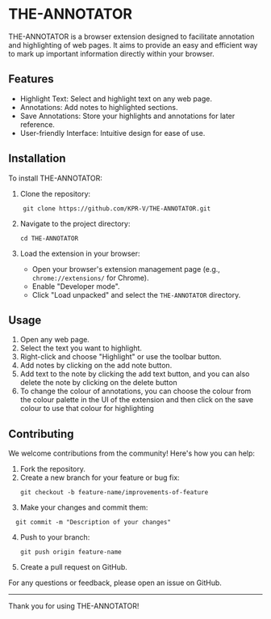 # THE-ANNOTATOR

THE-ANNOTATOR is a browser extension designed to facilitate annotation and highlighting of web pages. It aims to provide an easy and efficient way to mark up important information directly within your browser.

## Features

- Highlight Text: Select and highlight text on any web page.
- Annotations: Add  notes to highlighted sections.
- Save Annotations: Store your highlights and annotations for later reference.
- User-friendly Interface: Intuitive design for ease of use.

## Installation

To install THE-ANNOTATOR:

1. Clone the repository:
```
    git clone https://github.com/KPR-V/THE-ANNOTATOR.git
   ```

2. Navigate to the project directory:
    ```
    cd THE-ANNOTATOR
    ```

3. Load the extension in your browser:
    - Open your browser's extension management page (e.g., `chrome://extensions/` for Chrome).
    - Enable "Developer mode".
    - Click "Load unpacked" and select the `THE-ANNOTATOR` directory.

## Usage

1. Open any web page.
2. Select the text you want to highlight.
3. Right-click and choose "Highlight" or use the toolbar button.
4. Add notes by clicking on the add note button.
5. Add text to the note by clicking the add text button, and you can also delete the note by clicking on the delete button 
6. To change the colour of annotations, you can choose the colour from the colour palette in the UI of the extension and then click on the save colour to use that colour for highlighting  

## Contributing

We welcome contributions from the community! Here's how you can help:

1. Fork the repository.
2. Create a new branch for your feature or bug fix:
    ```
    git checkout -b feature-name/improvements-of-feature
   ```
3. Make your changes and commit them:
  ```
    git commit -m "Description of your changes"
  ```
4. Push to your branch:
    ```
    git push origin feature-name
   ```
5. Create a pull request on GitHub.




For any questions or feedback, please open an issue on GitHub.

---

Thank you for using THE-ANNOTATOR!
